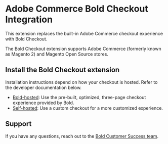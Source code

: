 # Adobe Commerce Bold Checkout Integration

This extension replaces the built-in Adobe Commerce checkout experience with Bold Checkout.

The Bold Checkout extension supports Adobe Commerce (formerly known as Magento 2) and Magento Open Source stores.

## Install the Bold Checkout extension

Installation instructions depend on how your checkout is hosted. Refer to the developer documentation below.

- [Bold-hosted](https://developer.boldcommerce.com/default/guides/platform-integration/adobe-commerce/installation): Use the pre-built, optimized, three-page checkout experience provided by Bold.
- [Self-hosted](https://developer.boldcommerce.com/guides/platform-integration/adobe-commerce/self-hosted-checkout): Use a custom checkout for a more customized experience.

## Support

If you have any questions, reach out to the [Bold Customer Success team](https://support.boldcommerce.com/hc/en-us/requests/new?ticket_form_id=132106).